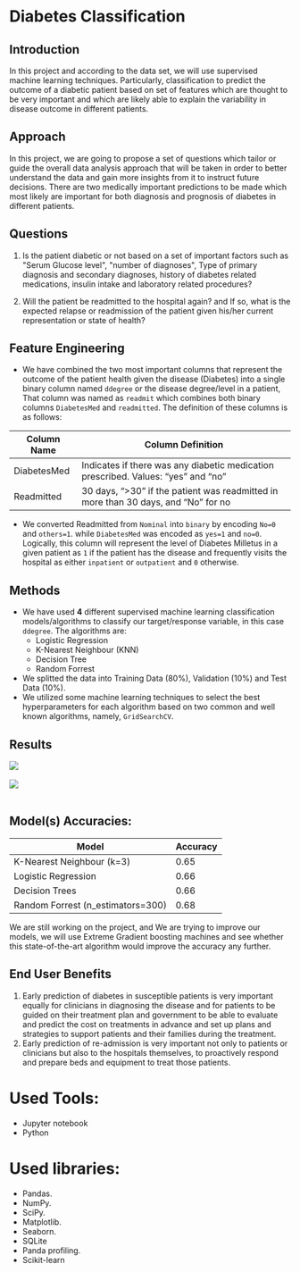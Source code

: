 # Diabetes Classification 

## Introduction

In this project and according to the data set, we will use supervised machine learning techniques.
Particularly, classification to predict the outcome of a diabetic patient based on set of features which are thought to be very important 
and which are likely able to explain the variability in disease outcome in different patients.


## Approach

In this project, we are going to propose a set of questions which tailor or guide the overall data analysis approach that will be taken in order to better understand the data and gain more insights from it to instruct future decisions. There are two medically important predictions to be made which most likely are important for both diagnosis and prognosis of diabetes in different patients.

## Questions

1. Is the patient diabetic or not based on a set of important factors such as
   &quot;Serum Glucose level&quot;, &quot;number of diagnoses&quot;, Type of primary diagnosis and secondary diagnoses, history of diabetes related medications, insulin intake and laboratory related procedures?
   
2. Will the patient be readmitted to the hospital again? and If so, 
   what is the expected relapse or readmission of the patient given his/her current representation or state of health?
   
## Feature Engineering

- We have combined the two most important columns that represent the outcome of the patient health given the disease (Diabetes) into a single binary column
  named `ddegree` or the disease degree/level in a patient,
That column was named as `readmit` which combines both binary columns `DiabetesMed` and `readmitted`. The definition of these columns is as follows:
  
|Column Name|Column Definition                                                                 |
|-----------|----------------------------------------------------------------------------------|
|DiabetesMed|Indicates if there was any diabetic medication prescribed. Values: “yes” and “no” |
|Readmitted |30 days, “>30” if the patient was readmitted in more than 30 days, and “No” for no|

- We converted Readmitted from `Nominal` into `binary` by encoding `No=0` and `others=1`. while `DiabetesMed` was encoded as `yes=1` and `no=0`.
Logically, this column will represent the level of Diabetes Milletus in a given patient as `1` if the patient has the disease and frequently visits the hospital as
either `inpatient` or `outpatient` and `0` otherwise.


## Methods

- We have used **4** different supervised machine learning classification models/algorithms to classify our target/response variable, in this case `ddegree`.
The algorithms are:
  - Logistic Regression
  - K-Nearest Neighbour (KNN)
  - Decision Tree
  - Random Forrest
- We splitted the data into Training Data (80%), Validation (10%) and Test Data (10%).
- We utilized some machine learning techniques to select the best hyperparameters for each algorithm based on two 
common and well known algorithms, namely, `GridSearchCV`.
  
## Results

<img src="1.png">
<br/>
<br/>

<img src="2.png">
<br/>
<br/>



Model(s) Accuracies:
--------------------

|Model              |Accuracy|
|-------------------|--------|
|K-Nearest Neighbour (k=3)|0.65|
|Logistic Regression|0.66    |
|Decision Trees     |0.66    |
|Random Forrest (n_estimators=300)|0.68|

We are still working on the project, and We are trying to improve our models, we will use Extreme Gradient boosting machines and see whether this
state-of-the-art algorithm would improve the accuracy any further.

## End User Benefits

1. Early prediction of diabetes in susceptible patients is very important equally for clinicians in diagnosing the disease and for patients to be guided on their treatment plan and government to be able to evaluate and predict the cost on treatments in advance and set up plans and strategies to support patients and their families during the treatment.
2. Early prediction of re-admission is very important not only to patients or clinicians but also to the hospitals themselves, to proactively respond and prepare beds and equipment to treat those patients.

# Used Tools:

- Jupyter notebook
- Python

# Used libraries:

- Pandas.
- NumPy.
- SciPy.
- Matplotlib.
- Seaborn.
- SQLite
- Panda profiling.
- Scikit-learn

